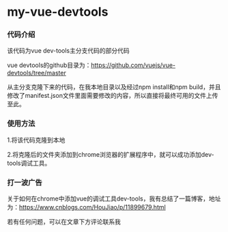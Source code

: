 # my-vue-devtools

### 代码介绍

该代码为vue dev-tools主分支代码的部分代码  

vue devtools的github目录为：https://github.com/vuejs/vue-devtools/tree/master    

从主分支克隆下来的代码，在我本地目录以及经过npm install和npm build，并且修改了manifest.json文件里面需要修改的内容，所以直接将最终可用的文件上传至此。   

### 使用方法

1.将该代码克隆到本地

2.将克隆后的文件夹添加到chrome浏览器的扩展程序中，就可以成功添加dev-tools调试工具。  

### 打一波广告

关于如何在chrome中添加vue的调试工具dev-tools，我有总结了一篇博客，地址为：https://www.cnblogs.com/HouJiao/p/11899679.html  

若有任何问题，可以在文章下方评论联系我

